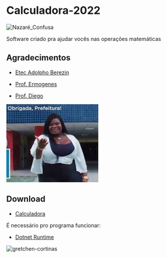 # Calculadora-2022
 ![Nazaré_Confusa](https://cdn.dicionariopopular.com/imagens/melhores-memes-brasileiros-54s.jpg)
 
 Software criado pra ajudar vocês nas operações matemáticas


## Agradecimentos
- [Etec Adolpho Berezin](http://eteab.com.br/)

- [Prof. Ermogenes](https://github.com/ermogenes)
- [Prof. Diego](https://github.com/diegoneri)


 ![obrigado prefeitura](download.jpg)

## Download

- [Calculadora](dist/Projeto-Final-2022.zip)
 
 É necessário pro programa funcionar:
- [Dotnet Runtime](https://dotnet.microsoft.com/en-us/download)

![gretchen-cortinas](https://user-images.githubusercontent.com/98716137/175748543-3b443891-04c1-4708-8ce4-3b5b9dc1506f.gif)

